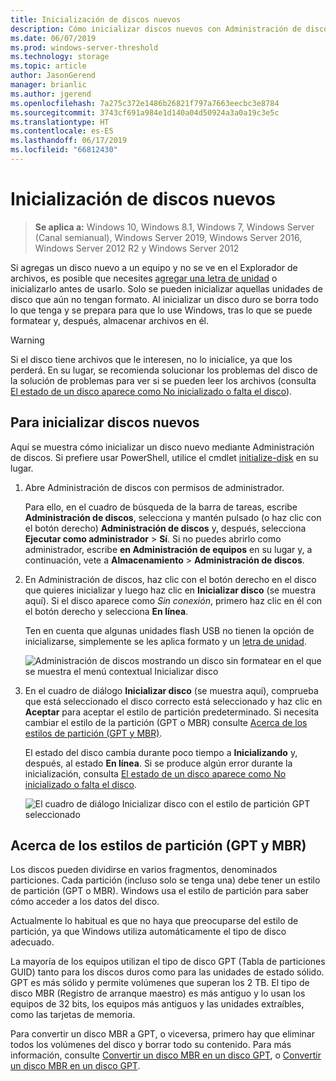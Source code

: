 ```yaml
---
title: Inicialización de discos nuevos
description: Cómo inicializar discos nuevos con Administración de discos y prepararlos para su uso. También incluye vínculos para la solución de problemas.
ms.date: 06/07/2019
ms.prod: windows-server-threshold
ms.technology: storage
ms.topic: article
author: JasonGerend
manager: brianlic
ms.author: jgerend
ms.openlocfilehash: 7a275c372e1486b26821f797a7663eecbc3e8784
ms.sourcegitcommit: 3743cf691a984e1d140a04d50924a3a0a19c3e5c
ms.translationtype: HT
ms.contentlocale: es-ES
ms.lasthandoff: 06/17/2019
ms.locfileid: "66812430"
---
```

# <a name="initialize-new-disks"></a>Inicialización de discos nuevos

> **Se aplica a:** Windows 10, Windows 8.1, Windows 7, Windows Server (Canal semianual), Windows Server 2019, Windows Server 2016, Windows Server 2012 R2 y Windows Server 2012

Si agregas un disco nuevo a un equipo y no se ve en el Explorador de archivos, es posible que necesites [agregar una letra de unidad](change-a-drive-letter.md) o inicializarlo antes de usarlo. Solo se pueden inicializar aquellas unidades de disco que aún no tengan formato. Al inicializar un disco duro se borra todo lo que tenga y se prepara para que lo use Windows, tras lo que se puede formatear y, después, almacenar archivos en él.

> [!WARNING]
> Si el disco tiene archivos que le interesen, no lo inicialice, ya que los perderá. En su lugar, se recomienda solucionar los problemas del disco de la solución de problemas para ver si se pueden leer los archivos (consulta [El estado de un disco aparece como No inicializado o falta el disco](troubleshooting-disk-management.md#a-disks-status-is-not-initialized-or-the-disk-is-missing)).

## <a name="to-initialize-new-disks"></a>Para inicializar discos nuevos

Aquí se muestra cómo inicializar un disco nuevo mediante Administración de discos. Si prefiere usar PowerShell, utilice el cmdlet [initialize-disk](https://docs.microsoft.com/powershell/module/storage/initialize-disk) en su lugar.

1. Abre Administración de discos con permisos de administrador. 
 
    Para ello, en el cuadro de búsqueda de la barra de tareas, escribe **Administración de discos**, selecciona y mantén pulsado (o haz clic con el botón derecho) **Administración de discos** y, después, selecciona **Ejecutar como administrador**  >  **Sí**. Si no puedes abrirlo como administrador, escribe **en Administración de equipos** en su lugar y, a continuación, vete a **Almacenamiento** > **Administración de discos**.
1. En Administración de discos, haz clic con el botón derecho en el disco que quieres inicializar y luego haz clic en **Inicializar disco** (se muestra aquí). Si el disco aparece como *Sin conexión*, primero haz clic en él con el botón derecho y selecciona **En línea**.

     Ten en cuenta que algunas unidades flash USB no tienen la opción de inicializarse, simplemente se les aplica formato y un [letra de unidad](change-a-drive-letter.md).

    ![Administración de discos mostrando un disco sin formatear en el que se muestra el menú contextual Inicializar disco](media/uninitialized-disk.PNG)
2. En el cuadro de diálogo **Inicializar disco** (se muestra aquí), comprueba que está seleccionado el disco correcto está seleccionado y haz clic en **Aceptar** para aceptar el estilo de partición predeterminado. Si necesita cambiar el estilo de la partición (GPT o MBR) consulte [Acerca de los estilos de partición (GPT y MBR)](#about-partition-styles---gpt-and-mbr).

     El estado del disco cambia durante poco tiempo a **Inicializando** y, después, al estado **En línea**. Si se produce algún error durante la inicialización, consulta [El estado de un disco aparece como No inicializado o falta el disco](troubleshooting-disk-management.md#a-disks-status-is-not-initialized-or-the-disk-is-missing).

    ![El cuadro de diálogo Inicializar disco con el estilo de partición GPT seleccionado](media/initialize-disk.PNG)

## <a name="about-partition-styles---gpt-and-mbr"></a>Acerca de los estilos de partición (GPT y MBR)

Los discos pueden dividirse en varios fragmentos, denominados particiones. Cada partición (incluso solo se tenga una) debe tener un estilo de partición (GPT o MBR). Windows usa el estilo de partición para saber cómo acceder a los datos del disco.

Actualmente lo habitual es que no haya que preocuparse del estilo de partición, ya que Windows utiliza automáticamente el tipo de disco adecuado.

La mayoría de los equipos utilizan el tipo de disco GPT (Tabla de particiones GUID) tanto para los discos duros como para las unidades de estado sólido. GPT es más sólido y permite volúmenes que superan los 2 TB. El tipo de disco MBR (Registro de arranque maestro) es más antiguo y lo usan los equipos de 32 bits, los equipos más antiguos y las unidades extraíbles, como las tarjetas de memoria.

Para convertir un disco MBR a GPT, o viceversa, primero hay que eliminar todos los volúmenes del disco y borrar todo su contenido. Para más información, consulte [Convertir un disco MBR en un disco GPT](change-an-mbr-disk-into-a-gpt-disk.md), o [Convertir un disco MBR en un disco GPT](change-a-gpt-disk-into-an-mbr-disk.md).